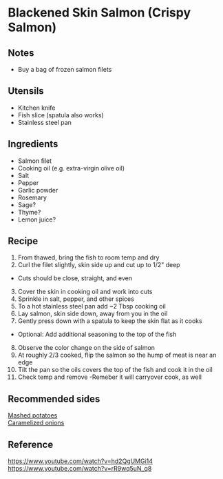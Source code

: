 # Blackened Skin Salmon (Crispy Salmon)
## Notes
- Buy a bag of frozen salmon filets
## Utensils 
- Kitchen knife
- Fish slice (spatula also works)
- Stainless steel pan
## Ingredients  
- Salmon filet
- Cooking oil (e.g. extra-virgin olive oil)
- Salt
- Pepper
- Garlic powder
- Rosemary
- Sage?
- Thyme?
- Lemon juice?

## Recipe
1. From thawed, bring the fish to room temp and dry
2. Curl the filet slightly, skin side up and cut up to 1/2" deep
- Cuts should be close, straight, and even
3. Cover the skin in cooking oil and work into cuts
4. Sprinkle in salt, pepper, and other spices 
5. To a hot stainless steel pan add ~2 Tbsp cooking oil
6. Lay salmon, skin side down, away from you in the oil
7. Gently press down with a spatula to keep the skin flat as it cooks
- Optional: Add additional seasoning to the top of the fish
8. Observe the color change on the side of salmon 
9. At roughly 2/3 cooked, flip the salmon so the hump of meat is near an edge
10. Tilt the pan so the oils covers the top of the fish and cook it in the oil
11. Check temp and remove
-Remeber it will carryover cook, as well

## Recommended sides
[Mashed potatoes](recipes/mashed_potatoes.md) <br/>
[Caramelized onions](recipes/carmelized_onions.md) <br/>

## Reference
https://www.youtube.com/watch?v=hd2QgUMGi14 <br/>
https://www.youtube.com/watch?v=rR9wq5uN_q8 <br/>
